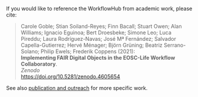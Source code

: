 If you would like to reference the WorkflowHub from academic work, please cite:

> Carole Goble; Stian Soiland-Reyes; Finn Bacall; Stuart Owen; Alan Williams; Ignacio Eguinoa; Bert Droesbeke; Simone Leo; Luca Pireddu; Laura Rodríguez-Navas; José Mª Fernández; Salvador Capella-Gutierrez; Hervé Ménager; Björn Grüning; Beatriz Serrano-Solano; Philip Ewels; Frederik Coppens (2021):  
> **Implementing FAIR Digital Objects in the EOSC-Life Workflow Collaboratory**.  
> _Zenodo_  
> <https://doi.org/10.5281/zenodo.4605654>

See also [publication and outreach](/project/outreach) for more specific work.
